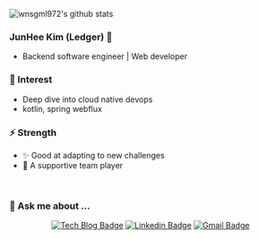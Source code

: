 ![wnsgml972's github stats](https://github-readme-stats.vercel.app/api?username=wnsgml972&show_icons=true&theme=tokyonight)

<!--
**wnsgml972/wnsgml972** is a ✨ _special_ ✨ repository because its `README.md` (this file) appears on your GitHub profile.

Here are some ideas to get you started:

### Comments

- Hi there 👋
- 🔭 I’m currently working on ...
- 🌱 I’m currently learning ...
- 👯 I’m looking to collaborate on ...
- 🤔 I’m looking for help with ...
- 💬 Ask me about ...
- 📫 How to reach me: ...
- 😄 Pronouns: ...
- ⚡ Fun fact: ...

### Badge

- [![Tech Blog Badge](http://img.shields.io/badge/-Tech%20blog-black?style=flat-square&logo=github&link=https://wnsgml972.github.io/)](https://wnsgml972.github.io/)
- [![Linkedin Badge](https://img.shields.io/badge/-LinkedIn-blue?style=flat-square&logo=Linkedin&logoColor=white&link=https://www.linkedin.com/in/junhee-kim-252376167/)](https://www.linkedin.com/in/junhee-kim-252376167/)
- [![Gmail Badge](https://img.shields.io/badge/Gmail-d14836?style=flat-square&logo=Gmail&logoColor=white&link=mailto:wnsgml972@gmail.com)](mailto:wnsgml972@gmail.com)
- [![Youtube Badge](https://img.shields.io/badge/Youtube-ff0000?style=flat-square&logo=youtube&link=https://www.youtube.com/c/kyleschool)](https://www.youtube.com/c/kyleschool)
- [![Facebook Badge](https://img.shields.io/badge/facebook-1877f2?style=flat-square&logo=facebook&logoColor=white&link=https://www.facebook.com/zzsza)](https://www.facebook.com/zzsza)
-->

### JunHee Kim (Ledger) 👋

* Backend software engineer | Web developer

### 🌱 Interest

* Deep dive into cloud native devops
* kotlin, spring webflux
<!--
* Become a full-stack developer
-->

### ⚡ Strength

* ✨ Good at adapting to new challenges
* 👯 A supportive team player

<br/>

### 💬 Ask me about ...

<div align=center>
  
[![Tech Blog Badge](http://img.shields.io/badge/-Tech%20blog-black?style=flat-square&logo=github&link=https://wnsgml972.github.io/)](https://wnsgml972.github.io/)
[![Linkedin Badge](https://img.shields.io/badge/-LinkedIn-blue?style=flat-square&logo=Linkedin&logoColor=white&link=https://www.linkedin.com/in/junhee-kim-252376167/)](https://www.linkedin.com/in/junhee-kim-252376167/)
[![Gmail Badge](https://img.shields.io/badge/Gmail-d14836?style=flat-square&logo=Gmail&logoColor=white&link=mailto:wnsgml972@gmail.com)](mailto:wnsgml972@gmail.com)

</div>
